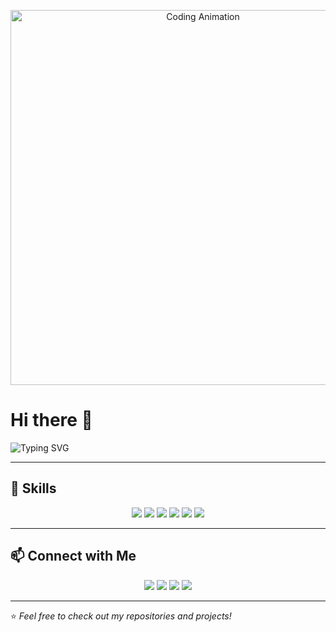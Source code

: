 <p align="center">
  <img src="https://i.ibb.co/HCqV8Rw/coding-freak.gif" alt="Coding Animation" width="600"/>
</p>

# Hi there 👋  

![Typing SVG](https://readme-typing-svg.herokuapp.com?font=Fira+Code&size=25&duration=3000&pause=1000&color=00C4FF&center=true&vCenter=true&width=500&lines=Undergraduate+IT+Student+at+SLIIT;Exploring+Web+Development;Exploring+Data+Science;Always+learning+new+things🚀)

---

## 🚀 Skills
<p align="center">
  <img src="https://img.shields.io/badge/Java-007396?style=for-the-badge&logo=java&logoColor=white" />
  <img src="https://img.shields.io/badge/Python-3776AB?style=for-the-badge&logo=python&logoColor=white" />
  <img src="https://img.shields.io/badge/JavaScript-F7DF1E?style=for-the-badge&logo=javascript&logoColor=black" />
  <img src="https://img.shields.io/badge/HTML5-E34F26?style=for-the-badge&logo=html5&logoColor=white" />
  <img src="https://img.shields.io/badge/CSS3-1572B6?style=for-the-badge&logo=css3&logoColor=white" />
  <img src="https://img.shields.io/badge/MySQL-4479A1?style=for-the-badge&logo=mysql&logoColor=white" />
</p>

---

## 📫 Connect with Me
<p align="center">
  <a href="https://wa.me/94755269992"><img src="https://img.shields.io/badge/WhatsApp-25D366?style=for-the-badge&logo=whatsapp&logoColor=white"></a>
  <a href="https://www.facebook.com/share/1JQ39nTK7V/"><img src="https://img.shields.io/badge/Facebook-1877F2?style=for-the-badge&logo=facebook&logoColor=white"></a>
  <a href="https://www.instagram.com/deneth_._kavinda?igsh=MTl4Ynk4ZTdzZmE1dQ=="><img src="https://img.shields.io/badge/Instagram-E4405F?style=for-the-badge&logo=instagram&logoColor=white"></a>
  <a href="mailto:denethkavinda822@email.com"><img src="https://img.shields.io/badge/Email-D14836?style=for-the-badge&logo=gmail&logoColor=white"></a>
</p>

---

⭐️ *Feel free to check out my repositories and projects!*
